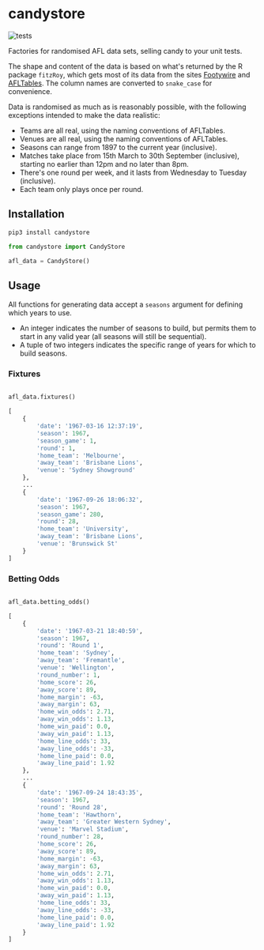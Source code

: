 # candystore

![tests](https://github.com/tipresias/candystore/workflows/tests/badge.svg)

Factories for randomised AFL data sets, selling candy to your unit tests.

The shape and content of the data is based on what's returned by the R package `fitzRoy`, which gets most of its data from the sites [Footywire](https://www.footywire.com/) and [AFLTables](https://afltables.com/afl/afl_index.html). The column names are converted to `snake_case` for convenience.

Data is randomised as much as is reasonably possible, with the following exceptions intended to make the data realistic:

- Teams are all real, using the naming conventions of AFLTables.
- Venues are all real, using the naming conventions of AFLTables.
- Seasons can range from 1897 to the current year (inclusive).
- Matches take place from 15th March to 30th September (inclusive), starting no earlier than 12pm and no later than 8pm.
- There's one round per week, and it lasts from Wednesday to Tuesday (inclusive).
- Each team only plays once per round.

## Installation

```bash
pip3 install candystore
```

```python
from candystore import CandyStore

afl_data = CandyStore()
```

## Usage

All functions for generating data accept a `seasons` argument for defining which years to use.

- An integer indicates the number of seasons to build, but permits them to start in any valid year (all seasons will still be sequential).
- A tuple of two integers indicates the specific range of years for which to build seasons.

### Fixtures

```python

afl_data.fixtures()

[
    {
        'date': '1967-03-16 12:37:19',
        'season': 1967,
        'season_game': 1,
        'round': 1,
        'home_team': 'Melbourne',
        'away_team': 'Brisbane Lions',
        'venue': 'Sydney Showground'
    },
    ...
    {
        'date': '1967-09-26 18:06:32',
        'season': 1967,
        'season_game': 280,
        'round': 28,
        'home_team': 'University',
        'away_team': 'Brisbane Lions',
        'venue': 'Brunswick St'
    }
]
```

### Betting Odds

```python

afl_data.betting_odds()

[
    {
        'date': '1967-03-21 18:40:59',
        'season': 1967,
        'round': 'Round 1',
        'home_team': 'Sydney',
        'away_team': 'Fremantle',
        'venue': 'Wellington',
        'round_number': 1,
        'home_score': 26,
        'away_score': 89,
        'home_margin': -63,
        'away_margin': 63,
        'home_win_odds': 2.71,
        'away_win_odds': 1.13,
        'home_win_paid': 0.0,
        'away_win_paid': 1.13,
        'home_line_odds': 33,
        'away_line_odds': -33,
        'home_line_paid': 0.0,
        'away_line_paid': 1.92
    },
    ...
    {
        'date': '1967-09-24 18:43:35',
        'season': 1967,
        'round': 'Round 28',
        'home_team': 'Hawthorn',
        'away_team': 'Greater Western Sydney',
        'venue': 'Marvel Stadium',
        'round_number': 28,
        'home_score': 26,
        'away_score': 89,
        'home_margin': -63,
        'away_margin': 63,
        'home_win_odds': 2.71,
        'away_win_odds': 1.13,
        'home_win_paid': 0.0,
        'away_win_paid': 1.13,
        'home_line_odds': 33,
        'away_line_odds': -33,
        'home_line_paid': 0.0,
        'away_line_paid': 1.92
    }
]
```